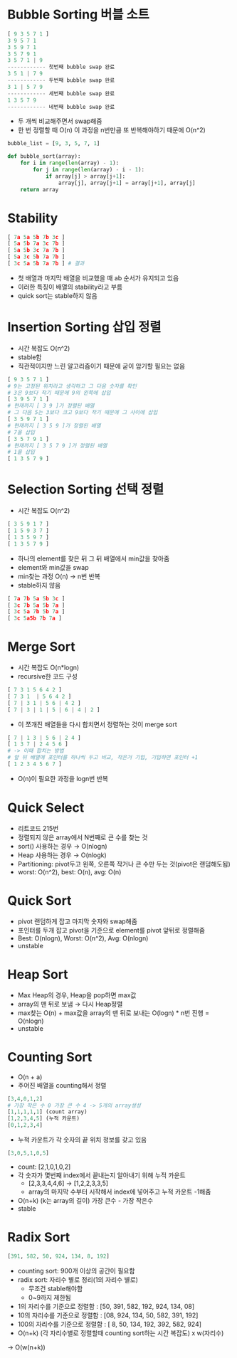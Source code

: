# Bubble Sorting 버블 소트

```python
[ 9 3 5 7 1 ]
3 9 5 7 1
3 5 9 7 1
3 5 7 9 1
3 5 7 1 | 9
------------ 첫번째 bubble swap 완료
3 5 1 | 7 9 
------------ 두번째 bubble swap 완료
3 1 | 5 7 9
------------ 세번째 bubble swap 완료
1 3 5 7 9
------------ 네번째 bubble swap 완료
```

- 두 개씩 비교해주면서 swap해줌
- 한 번 정렬할 때 O(n) 이 과정을 n번만큼 또 반복해야하기 때문에 O(n^2)

```python
bubble_list = [9, 3, 5, 7, 1]

def bubble_sort(array):
	for i in range(len(array) - 1):
		for j in range(len(array) - i - 1):
			if array[j] > array[j+1]:
				array[j], array[j+1] = array[j+1], array[j]
	return array
```

# Stability

```python
[ 7a 5a 5b 7b 3c ]
[ 5a 5b 7a 3c 7b ]
[ 5a 5b 3c 7a 7b ]
[ 5a 3c 5b 7a 7b ]
[ 3c 5a 5b 7a 7b ] # 결과
```

- 첫 배열과 마지막 배열을 비교했을 때 ab 순서가 유지되고 있음
- 이러한 특징이 배열의 stability라고 부름
- quick sort는 stable하지 않음

# Insertion Sorting 삽입 정렬

- 시간 복잡도 O(n^2)
- stable함
- 직관적이지만 느린 알고리즘이기 때문에 굳이 암기할 필요는 없음

```python
[ 9 3 5 7 1 ]
# 9는 고정된 위치라고 생각하고 그 다음 숫자를 확인
# 3은 9보다 작기 때문에 9의 왼쪽에 삽입
[ 3 9 5 7 1 ]
# 현재까지 [ 3 9 ]가 정렬된 배열
# 그 다음 5는 3보다 크고 9보다 작기 때문에 그 사이에 삽입
[ 3 5 9 7 1 ]
# 현재까지 [ 3 5 9 ]가 정렬된 배열
# 7을 삽입
[ 3 5 7 9 1 ]
# 현재까지 [ 3 5 7 9 ]가 정렬된 배열
# 1을 삽입
[ 1 3 5 7 9 ]
```

# Selection Sorting 선택 정렬

- 시간 복잡도 O(n^2)

```python
[ 3 5 9 1 7 ]
[ 1 5 9 3 7 ]
[ 1 3 5 9 7 ]
[ 1 3 5 7 9 ]
```

- 하나의 element를 찾은 뒤 그 뒤 배열에서 min값을 찾아줌
- element와 min값을 swap
- min찾는 과정 O(n) → n번 반복
- stable하지 않음

```python
[ 7a 7b 5a 5b 3c ]
[ 3c 7b 5a 5b 7a ]
[ 3c 5a 7b 5b 7a ]
[ 3c 5a5b 7b 7a ]
```

# Merge Sort

- 시간 복잡도 O(n*logn)
- recursive한 코드 구성

```python
[ 7 3 1 5 6 4 2 ]
[ 7 3 1  | 5 6 4 2 ]
[ 7 | 3 1 | 5 6 | 4 2 ]
[ 7 | 3 | 1 | 5 | 6 | 4 | 2 ]
```

- 이 쪼개진 배열들을 다시 합치면서 정렬하는 것이 merge sort

```python
[ 7 | 1 3 | 5 6 | 2 4 ]
[ 1 3 7 | 2 4 5 6 ]
# -> 이때 합치는 방법
# 앞 뒤 배열에 포인터를 하나씩 두고 비교, 작은거 기입, 기입하면 포인터 +1
[ 1 2 3 4 5 6 7 ]
```

- O(n)이 필요한 과정을 logn번 반복

# Quick Select

- 리트코드 215번
- 정렬되지 않은 array에서 N번째로 큰 수를 찾는 것
- sort() 사용하는 경우 → O(nlogn)
- Heap 사용하는 경우 → O(nlogk)
- Partitioning: pivot두고 왼쪽, 오른쪽 작거나 큰 수만 두는 것(pivot은 랜덤해도됨)
- worst: O(n^2), best: O(n), avg: O(n)

# Quick Sort

- pivot 랜덤하게 잡고 마지막 숫자와 swap해줌
- 포인터를 두개 잡고 pivot을 기준으로 element를 pivot 앞뒤로 정렬해줌
- Best: O(nlogn), Worst: O(n^2), Avg: O(nlogn)
- unstable

# Heap Sort

- Max Heap의 경우, Heap을 pop하면 max값
- array의 맨 뒤로 보냄 → 다시 Heap정렬
- max찾는 O(n) + max값을 array의 맨 뒤로 보내는 O(logn) * n번 진행 = O(nlogn)
- unstable

# Counting Sort

- O(n + a)
- 주어진 배열을 counting해서 정렬

```python
[3,4,0,1,2]
# 가장 작은 수 0 가장 큰 수 4 -> 5개의 array생성
[1,1,1,1,1] (count array)
[1,2,3,4,5] (누적 카운트)
[0,1,2,3,4]
```

- 누적 카운트가 각 숫자의 끝 위치 정보를 갖고 있음

```python
[3,0,5,1,0,5]
```

- count: [2,1,0,1,0,2]
- 각 숫자가 몇번째 index에서 끝내는지 알아내기 위해 누적 카운트
    - [2,3,3,4,4,6] → [1,2,2,3,3,5]
    - array의 마지막 수부터 시작해서 index에 넣어주고 누적 카운트 -1해줌
- O(n+k) (k는 array의 길이) 가장 큰수 - 가장 작은수
- stable

# Radix Sort

```python
[391, 582, 50, 924, 134, 8, 192]
```

- counting sort: 900개 이상의 공간이 필요함
- radix sort: 자리수 별로 정리(1의 자리수 별로)
    - 무조건 stable해야함
    - 0~9까지 제한됨
- 1의 자리수를 기준으로 정렬함 : [50, 391, 582, 192, 924, 134, 08]
- 10의 자리수를 기준으로 정렬함 : [08, 924, 134, 50, 582, 391, 192]
- 100의 자리수를 기준으로 정렬함 : [ 8, 50, 134, 192, 392, 582, 924]
- O(n+k) (각 자리수별로 정렬할때 counting sort하는 시간 복잡도) x w(자리수)

→ O(w(n+k))